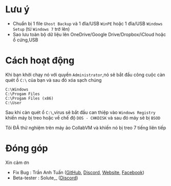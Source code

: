# Lưu ý
- Chuẩn bị 1 file `Ghost Backup` và 1 đĩa/USB `WinPE` hoặc 1 đĩa/USB `Windows Setup` (từ `Windows 7` trở lên)
- Sao lưu toàn bộ dữ liệu lên OneDrive/Google Drive/Dropbox/iCloud hoặc ổ cứng,USB
# Cách hoạt động
Khi bạn khởi chạy nó với quyền `Administrator`,nó sẽ bắt đầu công cuộc càn quét ổ `C:\` của bạn và sau đó xóa sạch chúng


```
C:\Windows
C:\Progam Files
C:\Progam Files (x86)
C:\User
```


Sau khi càn quét ổ `C:\`,virus sẽ bắt đầu can thiệp vào `Windows Registry` khiến máy bị treo hoặc về chế độ `DOS - CHKDISK` và sau đó máy sẽ bị `BSOD`

Tôi ĐÃ thử nghiệm trên máy ảo CollabVM và khiến nó bị treo 7 tiếng liên tiếp

# Đóng góp

Xin cảm ơn 

- Fix Bug : Trần Anh Tuấn ([GitHub](https://github.com/tat2008), [Discord](https://discord.com/users/722469852010512464), [Website](https://tat2008.tk), [Facebook](https://www.facebook.com/tat2008))
- Beta-tester : Solute,_ ([Discord](https://discord.com/users/712638495310479442)) 
